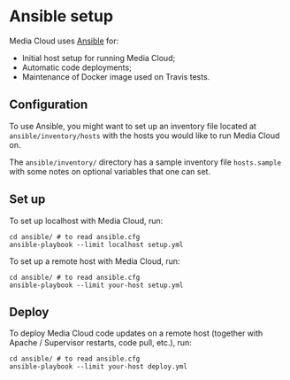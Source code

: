 # Ansible setup

Media Cloud uses [Ansible](https://www.ansible.com/) for:

* Initial host setup for running Media Cloud;
* Automatic code deployments;
* Maintenance of Docker image used on Travis tests.


## Configuration

To use Ansible, you might want to set up an inventory file located at `ansible/inventory/hosts` with the hosts you would like to run Media Cloud on.

The `ansible/inventory/` directory has a sample inventory file `hosts.sample` with some notes on optional variables that one can set.


## Set up

To set up localhost with Media Cloud, run:

```shell
cd ansible/	# to read ansible.cfg
ansible-playbook --limit localhost setup.yml
```

To set up a remote host with Media Cloud, run:

```shell
cd ansible/	# to read ansible.cfg
ansible-playbook --limit your-host setup.yml
```


## Deploy

To deploy Media Cloud code updates on a remote host (together with Apache / Supervisor restarts, code pull, etc.), run:

```shell
cd ansible/	# to read ansible.cfg
ansible-playbook --limit your-host deploy.yml
```
